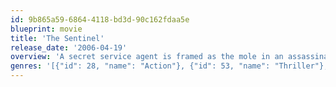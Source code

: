 ```yaml
---
id: 9b865a59-6864-4118-bd3d-90c162fdaa5e
blueprint: movie
title: 'The Sentinel'
release_date: '2006-04-19'
overview: 'A secret service agent is framed as the mole in an assassination attempt on the president. He must clear his name and foil another assassination attempt while on the run from a relentless FBI agent.'
genres: '[{"id": 28, "name": "Action"}, {"id": 53, "name": "Thriller"}, {"id": 80, "name": "Crime"}]'
---
```

